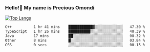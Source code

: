 ### Hello!👋 My name is Precious Omondi 

[![Top Langs](https://github-readme-stats.vercel.app/api/top-langs/?username=Presho99&langs_count=8&theme=dark)](https://github.com/Presho99/github-readme-stats)



<!--START_SECTION:waka-->

```txt
C++          1 hr 41 mins    ███████████▓░░░░░░░░░░░░░   47.30 %
TypeScript   1 hr 26 mins    ██████████░░░░░░░░░░░░░░░   40.39 %
Java         17 mins         ██░░░░░░░░░░░░░░░░░░░░░░░   08.32 %
Other        8 mins          █░░░░░░░░░░░░░░░░░░░░░░░░   03.84 %
CSS          0 secs          ░░░░░░░░░░░░░░░░░░░░░░░░░   00.15 %
```

<!--END_SECTION:waka-->

